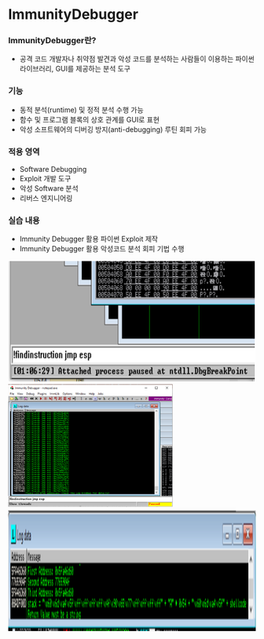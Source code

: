 # ImmunityDebugger

### ImmunityDebugger란?

- 공격 코드 개발자나 취약점 발견과 악성 코드를 분석하는 사람들이 이용하는 파이썬 라이브러리, GUI를 제공하는 분석 도구

### 기능

- 동적 분석(runtime) 및 정적 분석 수행 가능
- 함수 및 프로그램 블록의 상호 관계를 GUI로 표현
- 악성 소프트웨어의 디버깅 방지(anti-debugging) 루틴 회피 가능

### 적용 영역

- Software Debugging
- Exploit 개발 도구
- 악성 Software 분석
- 리버스 엔지니어링

### 실습 내용

- Immunity Debugger 활용 파이썬 Exploit 제작
- Immunity Debugger 활용 악성코드 분석 회피 기법 수행

<img src="./pics/immunity-dbg-pics1.png" height="250"/>
<img src="./pics/immunity-dbg-pics2.png" height="250"/>
<img src="./pics/immunity-dbg-pics3.png" height="250"/>
